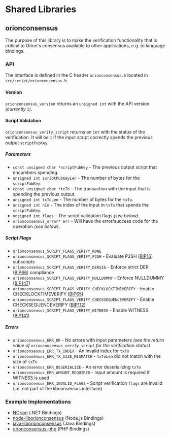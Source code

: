 Shared Libraries
================

## orionconsensus

The purpose of this library is to make the verification functionality that is critical to Orion's consensus available to other applications, e.g. to language bindings.

### API

The interface is defined in the C header `orionconsensus.h` located in `src/script/orionconsensus.h`.

#### Version

`orionconsensus_version` returns an `unsigned int` with the API version *(currently `1`)*.

#### Script Validation

`orionconsensus_verify_script` returns an `int` with the status of the verification. It will be `1` if the input script correctly spends the previous output `scriptPubKey`.

##### Parameters
- `const unsigned char *scriptPubKey` - The previous output script that encumbers spending.
- `unsigned int scriptPubKeyLen` - The number of bytes for the `scriptPubKey`.
- `const unsigned char *txTo` - The transaction with the input that is spending the previous output.
- `unsigned int txToLen` - The number of bytes for the `txTo`.
- `unsigned int nIn` - The index of the input in `txTo` that spends the `scriptPubKey`.
- `unsigned int flags` - The script validation flags *(see below)*.
- `orionconsensus_error* err` - Will have the error/success code for the operation *(see below)*.

##### Script Flags
- `orionconsensus_SCRIPT_FLAGS_VERIFY_NONE`
- `orionconsensus_SCRIPT_FLAGS_VERIFY_P2SH` - Evaluate P2SH ([BIP16](https://github.com/orion/bips/blob/master/bip-0016.mediawiki)) subscripts
- `orionconsensus_SCRIPT_FLAGS_VERIFY_DERSIG` - Enforce strict DER ([BIP66](https://github.com/orion/bips/blob/master/bip-0066.mediawiki)) compliance
- `orionconsensus_SCRIPT_FLAGS_VERIFY_NULLDUMMY` - Enforce NULLDUMMY ([BIP147](https://github.com/orion/bips/blob/master/bip-0147.mediawiki))
- `orionconsensus_SCRIPT_FLAGS_VERIFY_CHECKLOCKTIMEVERIFY` - Enable CHECKLOCKTIMEVERIFY ([BIP65](https://github.com/orion/bips/blob/master/bip-0065.mediawiki))
- `orionconsensus_SCRIPT_FLAGS_VERIFY_CHECKSEQUENCEVERIFY` - Enable CHECKSEQUENCEVERIFY ([BIP112](https://github.com/orion/bips/blob/master/bip-0112.mediawiki))
- `orionconsensus_SCRIPT_FLAGS_VERIFY_WITNESS` - Enable WITNESS ([BIP141](https://github.com/orion/bips/blob/master/bip-0141.mediawiki))

##### Errors
- `orionconsensus_ERR_OK` - No errors with input parameters *(see the return value of `orionconsensus_verify_script` for the verification status)*
- `orionconsensus_ERR_TX_INDEX` - An invalid index for `txTo`
- `orionconsensus_ERR_TX_SIZE_MISMATCH` - `txToLen` did not match with the size of `txTo`
- `orionconsensus_ERR_DESERIALIZE` - An error deserializing `txTo`
- `orionconsensus_ERR_AMOUNT_REQUIRED` - Input amount is required if WITNESS is used
- `orionconsensus_ERR_INVALID_FLAGS` - Script verification `flags` are invalid (i.e. not part of the libconsensus interface)

### Example Implementations
- [NOrion](https://github.com/MetacoSA/NOrion/blob/5e1055cd7c4186dee4227c344af8892aea54faec/NOrion/Script.cs#L979-#L1031) (.NET Bindings)
- [node-liborionconsensus](https://github.com/bitpay/node-liborionconsensus) (Node.js Bindings)
- [java-liborionconsensus](https://github.com/dexX7/java-liborionconsensus) (Java Bindings)
- [orionconsensus-php](https://github.com/Bit-Wasp/orionconsensus-php) (PHP Bindings)
